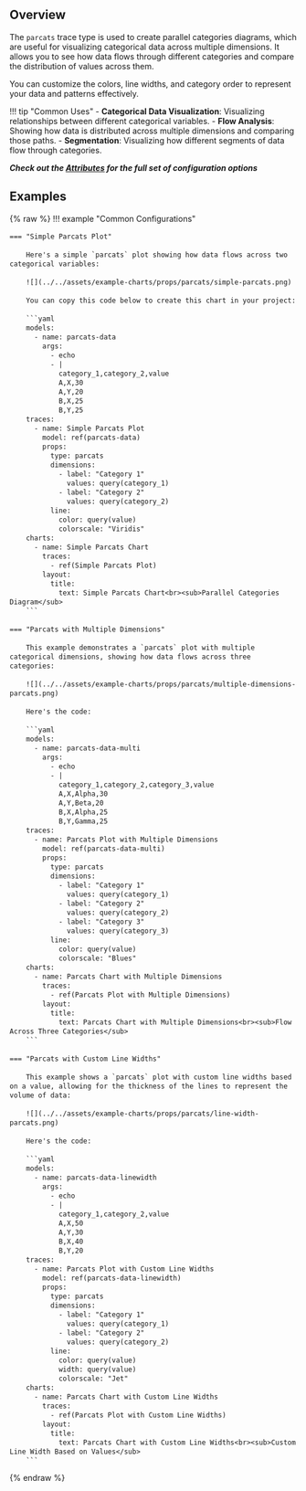 
## Overview

The `parcats` trace type is used to create parallel categories diagrams, which are useful for visualizing categorical data across multiple dimensions. It allows you to see how data flows through different categories and compare the distribution of values across them.

You can customize the colors, line widths, and category order to represent your data and patterns effectively.

!!! tip "Common Uses"
    - **Categorical Data Visualization**: Visualizing relationships between different categorical variables.
    - **Flow Analysis**: Showing how data is distributed across multiple dimensions and comparing those paths.
    - **Segmentation**: Visualizing how different segments of data flow through categories.

_**Check out the [Attributes](../configuration/Trace/Props/Parcats/#attributes) for the full set of configuration options**_

## Examples

{% raw %}
!!! example "Common Configurations"

    === "Simple Parcats Plot"

        Here's a simple `parcats` plot showing how data flows across two categorical variables:

        ![](../../assets/example-charts/props/parcats/simple-parcats.png)

        You can copy this code below to create this chart in your project:

        ```yaml
        models:
          - name: parcats-data
            args:
              - echo
              - |
                category_1,category_2,value
                A,X,30
                A,Y,20
                B,X,25
                B,Y,25
        traces:
          - name: Simple Parcats Plot
            model: ref(parcats-data)
            props:
              type: parcats
              dimensions:
                - label: "Category 1"
                  values: query(category_1)
                - label: "Category 2"
                  values: query(category_2)
              line:
                color: query(value)
                colorscale: "Viridis"
        charts:
          - name: Simple Parcats Chart
            traces:
              - ref(Simple Parcats Plot)
            layout:
              title:
                text: Simple Parcats Chart<br><sub>Parallel Categories Diagram</sub>
        ```

    === "Parcats with Multiple Dimensions"

        This example demonstrates a `parcats` plot with multiple categorical dimensions, showing how data flows across three categories:

        ![](../../assets/example-charts/props/parcats/multiple-dimensions-parcats.png)

        Here's the code:

        ```yaml
        models:
          - name: parcats-data-multi
            args:
              - echo
              - |
                category_1,category_2,category_3,value
                A,X,Alpha,30
                A,Y,Beta,20
                B,X,Alpha,25
                B,Y,Gamma,25
        traces:
          - name: Parcats Plot with Multiple Dimensions
            model: ref(parcats-data-multi)
            props:
              type: parcats
              dimensions:
                - label: "Category 1"
                  values: query(category_1)
                - label: "Category 2"
                  values: query(category_2)
                - label: "Category 3"
                  values: query(category_3)
              line:
                color: query(value)
                colorscale: "Blues"
        charts:
          - name: Parcats Chart with Multiple Dimensions
            traces:
              - ref(Parcats Plot with Multiple Dimensions)
            layout:
              title:
                text: Parcats Chart with Multiple Dimensions<br><sub>Flow Across Three Categories</sub>
        ```

    === "Parcats with Custom Line Widths"

        This example shows a `parcats` plot with custom line widths based on a value, allowing for the thickness of the lines to represent the volume of data:

        ![](../../assets/example-charts/props/parcats/line-width-parcats.png)

        Here's the code:

        ```yaml
        models:
          - name: parcats-data-linewidth
            args:
              - echo
              - |
                category_1,category_2,value
                A,X,50
                A,Y,30
                B,X,40
                B,Y,20
        traces:
          - name: Parcats Plot with Custom Line Widths
            model: ref(parcats-data-linewidth)
            props:
              type: parcats
              dimensions:
                - label: "Category 1"
                  values: query(category_1)
                - label: "Category 2"
                  values: query(category_2)
              line:
                color: query(value)
                width: query(value)
                colorscale: "Jet"
        charts:
          - name: Parcats Chart with Custom Line Widths
            traces:
              - ref(Parcats Plot with Custom Line Widths)
            layout:
              title:
                text: Parcats Chart with Custom Line Widths<br><sub>Custom Line Width Based on Values</sub>
        ```

{% endraw %}
